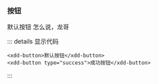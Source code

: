 ### 按钮

<xdd-button>默认按钮</xdd-button>
<xdd-button type="success">怎么说，龙哥</xdd-button>

::: details 显示代码

```vue
<xdd-button>默认按钮</xdd-button>
<xdd-button type="success">成功按钮</xdd-button>
```

:::
